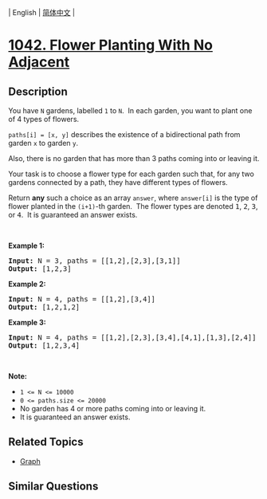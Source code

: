 
| English | [简体中文](README.md) |

# [1042. Flower Planting With No Adjacent](https://leetcode-cn.com/problems/flower-planting-with-no-adjacent/)

## Description

<p>You have <code>N</code> gardens, labelled <code>1</code> to <code>N</code>.&nbsp; In each garden, you want to plant one of 4 types of flowers.</p>

<p><code>paths[i] = [x, y]</code> describes the existence of a bidirectional path from garden <code>x</code> to garden <code>y</code>.</p>

<p>Also, there is no garden that has more than 3 paths coming into or leaving it.</p>

<p>Your task is to choose a flower type for each garden such that,&nbsp;for any two gardens connected by a path, they have different types of flowers.</p>

<p>Return <strong>any</strong> such a choice as an array <code>answer</code>, where&nbsp;<code>answer[i]</code> is the type of flower&nbsp;planted in the <code>(i+1)</code>-th garden.&nbsp; The flower types are denoted&nbsp;<font face="monospace">1</font>, <font face="monospace">2</font>, <font face="monospace">3</font>, or <font face="monospace">4</font>.&nbsp; It is guaranteed an answer exists.</p>

<p>&nbsp;</p>

<div>
<p><strong>Example 1:</strong></p>

<pre>
<strong>Input: </strong>N = <span id="example-input-1-1">3</span>, paths = <span id="example-input-1-2">[[1,2],[2,3],[3,1]]</span>
<strong>Output: </strong><span id="example-output-1">[1,2,3]</span>
</pre>

<div>
<p><strong>Example 2:</strong></p>

<pre>
<strong>Input: </strong>N = <span id="example-input-2-1">4</span>, paths = <span id="example-input-2-2">[[1,2],[3,4]]</span>
<strong>Output: </strong><span id="example-output-2">[1,2,1,2]</span>
</pre>

<div>
<p><strong>Example 3:</strong></p>

<pre>
<strong>Input: </strong>N = <span id="example-input-3-1">4</span>, paths = <span id="example-input-3-2">[[1,2],[2,3],[3,4],[4,1],[1,3],[2,4]]</span>
<strong>Output: </strong><span id="example-output-3">[1,2,3,4]</span>
</pre>

<p>&nbsp;</p>

<p><strong><span>Note:</span></strong></p>

<ul>
	<li><code><span>1 &lt;= N &lt;= 10000</span></code></li>
	<li><code><span>0 &lt;= paths.size &lt;= 20000</span></code></li>
	<li>No garden has 4 or more paths coming into or leaving it.</li>
	<li>It is guaranteed an answer exists.</li>
</ul>
</div>
</div>
</div>


## Related Topics

- [Graph](https://leetcode-cn.com/tag/graph)

## Similar Questions


